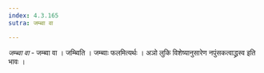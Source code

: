 ```yaml
---
index: 4.3.165
sutra: जम्ब्वा वा

---
```

_जम्ब्वा वा_ - जम्ब्वा वा । जम्ब्विति । जम्ब्वाः फलमित्यर्थः । अञो लुकि विशेष्यानुसारेण नपुंसकत्वाद्ध्रस्व इति भावः । 